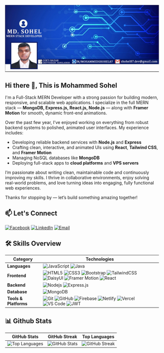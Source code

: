 <img alt="html5" src="./asserts/banner.png" />



## Hi there 👋, This is Mohammed Sohel

I'm a Full-Stack MERN Developer with a strong passion for building modern, responsive, and scalable web applications. I specialize in the full MERN stack — **MongoDB, Express.js, React.js, Node.js** — along with  **Framer Motion** for smooth, dynamic front-end animations.

Over the past few year, I’ve enjoyed working on everything from robust backend systems to polished, animated user interfaces. My experience includes:

- Developing reliable backend services with **Node.js** and **Express**
- Crafting clean, interactive, and animated UIs using **React**, **Tailwind CSS**, and **Framer Motion**
- Managing NoSQL databases like **MongoDB**
- Deploying full-stack apps to **cloud platforms** and **VPS servers**

I’m passionate about writing clean, maintainable code and continuously improving my skills. I thrive in collaborative environments, enjoy solving real-world problems, and love turning ideas into engaging, fully functional web experiences.

Thanks for stopping by — let’s build something amazing together!



## 📫 Let's Connect


[![Facebook](https://img.shields.io/badge/Facebook-%231877F2?style=for-the-badge&logo=Facebook&logoColor=white)](https://facebook.com/mohammedshohel.bd)
[![LinkedIn](https://img.shields.io/badge/LinkedIn-%230077B5?style=for-the-badge&logo=linkedin&logoColor=white)](https://linkedin.com/in/mohammedshohel87)
[![Email](https://img.shields.io/badge/Email-D14836?style=for-the-badge&logo=gmail&logoColor=white)](mailto:shohel87.dev@gmail.com)


## 🛠️ Skills Overview

| Category                | Technologies                                                                                                                                                                                                                                                                                                                                                 |
|-------------------------|--------------------------------------------------------------------------------------------------------------------------------------------------------------------------------------------------------------------------------------------------------------------------------------------------------------------------------------------------------------|
| **Languages**           | ![JavaScript](https://img.shields.io/badge/-JavaScript-black?style=for-the-badge&logo=javascript) ![Java](https://img.shields.io/badge/Java-ED8B00?style=for-the-badge&logo=java&logoColor=white)                                                                                                                                                           |
| **Frontend**            | ![HTML5](https://img.shields.io/badge/-HTML5-E34F26?style=for-the-badge&logo=html5&logoColor=white) ![CSS3](https://img.shields.io/badge/-CSS3-1572B6?style=for-the-badge&logo=css3) ![Bootstrap](https://img.shields.io/badge/-Bootstrap-563D7C?style=for-the-badge&logo=bootstrap) ![TailwindCSS](https://img.shields.io/badge/Tailwind_CSS-38B2AC?style=for-the-badge&logo=tailwind-css&logoColor=white) ![DaisyUI](https://img.shields.io/badge/DaisyUI-4F46E5?style=for-the-badge&logo=tailwind-css&logoColor=white) ![Framer Motion](https://img.shields.io/badge/Framer_Motion-EF008F?style=for-the-badge&logo=framer&logoColor=white) ![React](https://img.shields.io/badge/-React-black?style=for-the-badge&logo=react) |
| **Backend**             | ![Nodejs](https://img.shields.io/badge/-Nodejs-black?style=for-the-badge&logo=Node.js) ![Express.js](https://img.shields.io/badge/Express.js-404D59?style=for-the-badge&logo=express)                                                                                                                                                                         |
| **Database**            | ![MongoDB](https://img.shields.io/badge/-MongoDB-black?style=for-the-badge&logo=mongodb)                                                                                                                                                                                                                                                                      |
| **Tools & Platforms**   | ![Git](https://img.shields.io/badge/-Git-black?style=for-the-badge&logo=git) ![GitHub](https://img.shields.io/badge/-GitHub-181717?style=for-the-badge&logo=github) ![Firebase](https://img.shields.io/badge/Firebase-FFCA28?style=for-the-badge&logo=firebase&logoColor=white) ![Netlify](https://img.shields.io/badge/Netlify-00C7B7?style=for-the-badge&logo=netlify&logoColor=white) ![Vercel](https://img.shields.io/badge/Vercel-000000?style=for-the-badge&logo=vercel&logoColor=white) ![VS Code](https://img.shields.io/badge/VS%20Code-007ACC?style=for-the-badge&logo=visual-studio-code&logoColor=white) ![JWT](https://img.shields.io/badge/JWT-black?style=for-the-badge&logo=json-web-tokens) |



## 📊 Github Stats

| GitHub Stats | GitHub Streak |  Top Languages  |
|:---:|:---:|:---:|
| ![Top Languages](https://github-readme-stats.vercel.app/api?username=Shohel-Raj&theme=dark&hide_border=false&include_all_commits=true&count_private=true) | ![GitHub Stats](https://nirzak-streak-stats.vercel.app/?user=Shohel-Raj&theme=dark&hide_border=false)| ![GitHub Streak](https://github-readme-stats.vercel.app/api/top-langs/?username=Shohel-Raj&theme=dark&hide_border=false&include_all_commits=true&count_private=true&layout=compact) |


